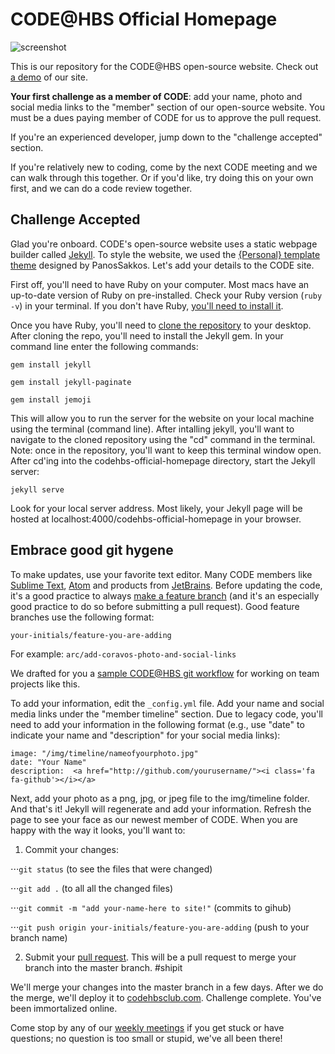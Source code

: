 # CODE@HBS Official Homepage

![screenshot](/img/code-website-screenshot.png)

This is our repository for the CODE@HBS open-source website. Check out [a demo](http://codehbs.github.io/codehbs-official-homepage) of our site.

**Your first challenge as a member of CODE**: add your name, photo and social media links to the "member" section of our open-source website. You must be a dues paying member of CODE for us to approve the pull request.

If you're an experienced developer, jump down to the "challenge accepted" section.

If you're relatively new to coding, come by the next CODE meeting and we can walk through this together. Or if you'd like, try doing this on your own first, and we can do a code review together. 

## Challenge Accepted
Glad you're onboard. CODE's open-source website uses a static webpage builder called [Jekyll](https://jekyllrb.com/). To style the website, we used the [{Personal} template theme](https://panossakkos.github.io/personal-jekyll-theme/) designed by PanosSakkos. Let's add your details to the CODE site.

First off, you'll need to have Ruby on your computer. Most macs have an up-to-date version of Ruby on pre-installed. Check your Ruby version (`ruby -v`) in your terminal. If you don't have Ruby, [you'll need to install it](https://www.ruby-lang.org/en/documentation/installation/). 

Once you have Ruby, you'll need to [clone the repository](https://help.github.com/articles/cloning-a-repository/) to your desktop. After cloning the repo, you'll need to install the Jekyll gem. In your command line enter the following commands:

`gem install jekyll`

`gem install jekyll-paginate`

`gem install jemoji`

This will allow you to run the server for the website on your local machine using the terminal (command line). After intalling jekyll, you'll want to navigate to the cloned repository using the "cd" command in the terminal. Note: once in the repository, you'll want to keep this terminal window open. After cd'ing into the codehbs-official-homepage directory, start the Jekyll server:

`jekyll serve`

Look for your local server address. Most likely, your Jekyll page will be hosted at localhost:4000/codehbs-official-homepage in your browser. 

## Embrace good git hygene
To make updates, use your favorite text editor. Many CODE members like [Sublime Text](https://www.sublimetext.com/), [Atom](https://education.github.com/pack) and products from [JetBrains](https://www.jetbrains.com/). Before updating the code, it's a good practice to always [make a feature branch](https://github.com/Kunena/Kunena-Forum/wiki/Create-a-new-branch-with-git-and-manage-branches) (and it's an especially good practice to do so before submitting a pull request). Good feature branches use the following format:

`your-initials/feature-you-are-adding` 

For example: `arc/add-coravos-photo-and-social-links`

We drafted for you a [sample CODE@HBS git workflow](https://github.com/codehbs/git-workflow/blob/master/README.md) for working on team projects like this. 

To add your information, edit the `_config.yml` file. Add your name and social media links under the "member timeline" section. Due to legacy code, you'll need to add your information in the following format (e.g., use "date" to indicate your name and "description" for your social media links):
```
image: "/img/timeline/nameofyourphoto.jpg"
date: "Your Name"
description:  <a href="http://github.com/yourusername/"><i class='fa fa-github'></i></a>
```
Next, add your photo as a png, jpg, or jpeg file to the img/timeline folder. And that's it! Jekyll will regenerate and add your information. Refresh the page to see your face as our newest member of CODE. When you are happy with the way it looks, you'll want to:

1. Commit your changes:

⋅⋅⋅`git status` (to see the files that were changed)

⋅⋅⋅`git add .` (to all all the changed files)

⋅⋅⋅`git commit -m "add your-name-here to site!"` (commits to gihub)

⋅⋅⋅`git push origin your-initials/feature-you-are-adding` (push to your branch name)

2. Submit your [pull request](https://help.github.com/articles/creating-a-pull-request/). This will be a pull request to merge your branch into the master branch. #shipit

We'll merge your changes into the master branch in a few days. After we do the merge, we'll deploy it to [codehbsclub.com](http://codehbsclub.com). Challenge complete. You've been immortalized online. 

Come stop by any of our [weekly meetings](https://www.facebook.com/codehbs) if you get stuck or have questions; no question is too small or stupid, we've all been there!
